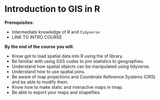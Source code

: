# Introduction to GIS in R

**Prerequisites:**
* Intermediate knowledge of R and `tidyverse`
* LINK TO INTRO COURSE

**By the end of the course you will:**

* Know got to load spatial data into R using the sf library.
* Be familiar with using GSS codes to join statistics to geographies.
* Understand how spatial objects can be manipulated using tidyverse.
* Understand how to use spatial joins.
* Be aware of map projections and Coordinate Reference Systems (CRS) and be able to modify them.
* Know how to make static and interactive maps in tmap.
* Be able to export your maps and shapefiles.